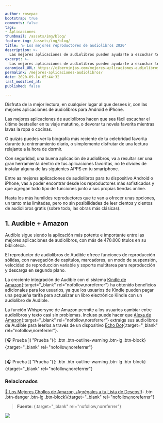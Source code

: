 ```yaml
---

author: rosepac
bootstrap: true
comments: false
tags:
- Aplicaciones
thumbnail: /assets/img/blog/
feature-img: /assets/img/blog/
title: '▷ Los mejores reproductores de audiolibros 2020'
description: >-
  Las mejores aplicaciones de audiolibros pueden ayudarte a escuchar todos tus grandes libros de tu lista.
excerpt: >-
  Las mejores aplicaciones de audiolibros pueden ayudarte a escuchar todos tus grandes libros de tu lista.
canonical_URL: https://ciberninjas.com/mejores-aplicaciones-audiolibros/
permalink: /mejores-aplicaciones-audiolibros/
date: 2020-09-14 05:44:32
last_modified_at: 
published: false

---
```


Disfruta de la mejor lectura, en cualquier lugar al que desees ir, con las mejores aplicaciones de audiolibros para Android e iPhone.

Las mejores aplicaciones de audiolibros hacen que sea fácil escuchar el último bestseller en tu viaje matutino, o devorar tu novela favorita mientras lavas la ropa o cocinas.

O quizás puedes ver la biografía más reciente de tu celebridad favorita durante tu entrenamiento diario, o simplemente disfrutar de una lectura relajante a la hora de dormir.

Con seguridad, una buena aplicación de audiolibros, va a resultar ser una gran herramienta dentro de tus aplicaciones favoritas, no te olvides de instalar alguna de las siguientes APPS en tu smartphone.

Entre as mejores aplicaciones de audiolibros para tu dispositivo Android o iPhone, vas a poder encontrar desde los reproductores más sofisticados y que agregan todo tipo de funciones junto a sus propias tiendas online.

Hasta los más humildes reproductores que te van a ofrecer unas opciones, un tanto más limitadas, pero no sin posibilidades de leer cientos y cientos de audiolibros gratis (sobre todo, las obras más clásicas).

## 1. **Audible + Amazon**

Audible sigue siendo la aplicación más potente e importante entre las mejores aplicaciones de audiolibros, con más de 470.000 títulos en su biblioteca.

El reproductor de audiolibros de Audible ofrece funciones de reproducción sólidas, con navegación de capítulos, marcadores, un modo de suspensión, velocidad de reproducción variable y soporte multitarea para reproducción y descarga en segundo plano.

La creciente integración de Audible con el sistema [Kindle de Amazon]( https://www.amazon.es/kindle-dbs/hz/signup?tag=ciberninjas07-21){:target="_blank" rel="nofollow,noreferrer"} ha obtenido beneficios adicionales para los usuarios, ya que los usuarios de Kindle pueden pagar una pequeña tarifa para actualizar un libro electrónico Kindle con un audiolibro de Audible.

La función Whispersync de Amazon permite a los usuarios cambiar entre audiolibros y texto casi sin problemas. Incluso puede hacer que [Alexa de Amazon](https://amzn.to/3khUXZ8){:target="_blank" rel="nofollow,noreferrer"} extraiga sus audiolibros de Audible para leerlos a través de un dispositivo [Echo Dot](https://amzn.to/3k9TPXu){:target="_blank" rel="nofollow,noreferrer"}.

[🎧 Prueba ]( "Prueba "){: .btn .btn-outline-warning .btn-lg .btn-block}{:target="_blank" rel="nofollow,noreferrer"}

## 

<!-- contenido -->

[🎧 Prueba ]( "Prueba "){: .btn .btn-outline-warning .btn-lg .btn-block}{:target="_blank" rel="nofollow,noreferrer"}

### **Relacionados** <!-- omit in toc -->

[]()

[]()

[]()

[]()

[]()

[🛒 Los Mejores Chollos de Amazon, ¡Agrégalos a tu Lista de Deseos!](/amazon/ "Los Mejores Chollos de Amazon, Ofertas Flash, Black Monday y Amazon Prime Day"){: .btn .btn-danger .btn-lg .btn-block}{:target="_blank" rel="nofollow,noreferrer"}

> **Fuente**: []( ""){:target="_blank" rel="nofollow,noreferrer"}

![](/assets/img/blog/ "")